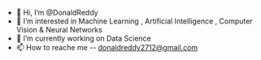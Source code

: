 
- 👋 Hi, I’m @DonaldReddy
- 👀 I’m interested in Machine Learning , Artificial Intelligence , Computer Vision & Neural Networks
- 🔭 I’m currently working on Data Science
- 📫 How to reache me -- donaldreddy2712@gmail.com
<!--
**DonaldReddy/DonaldReddy** is a ✨ _special_ ✨ repository because its `README.md` (this file) appears on your GitHub profile.

Here are some ideas to get you started:

- 🔭 I’m currently working on ...
- 🌱 I’m currently learning ...
- 👯 I’m looking to collaborate on ...
- 🤔 I’m looking for help with ...
- 💬 Ask me about ...
- 📫 How to reach me: ...
- 😄 Pronouns: ...
- ⚡ Fun fact: ...
-->
